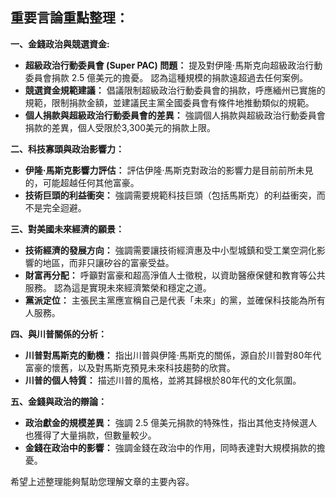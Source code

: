 ## 重要言論重點整理：

**一、金錢政治與競選資金:**

*   **超級政治行動委員會 (Super PAC) 問題：** 提及對伊隆·馬斯克向超級政治行動委員會捐款 2.5 億美元的擔憂。 認為這種規模的捐款遠超過去任何案例。
*   **競選資金規範建議：** 倡議限制超級政治行動委員會的捐款，呼應緬州已實施的規範，限制捐款金額，並建議民主黨全國委員會有條件地推動類似的規範。
*   **個人捐款與超級政治行動委員會的差異：** 強調個人捐款與超級政治行動委員會捐款的差異，個人受限於3,300美元的捐款上限。

**二、科技寡頭與政治影響力：**

*   **伊隆·馬斯克影響力評估：** 評估伊隆·馬斯克對政治的影響力是目前前所未見的，可能超越任何其他富豪。
*   **技術巨頭的利益衝突：** 強調需要規範科技巨頭（包括馬斯克）的利益衝突，而不是完全迴避。

**三、對美國未來經濟的願景：**

*   **技術經濟的發展方向：** 強調需要讓技術經濟惠及中小型城鎮和受工業空洞化影響的地區，而非只讓矽谷的富豪受益。
*   **財富再分配：**  呼籲對富豪和超高淨值人士徵稅，以資助醫療保健和教育等公共服務。 認為這是實現未來經濟繁榮和穩定之道。
*   **黨派定位：**  主張民主黨應宣稱自己是代表「未來」的黨，並確保科技能為所有人服務。

**四、與川普關係的分析：**

*   **川普對馬斯克的動機：** 指出川普與伊隆·馬斯克的關係，源自於川普對80年代富豪的懷舊，以及對馬斯克預見未來科技趨勢的欣賞。
*   **川普的個人特質：** 描述川普的風格，並將其歸根於80年代的文化氛圍。

**五、金錢與政治的辯論：**

*   **政治獻金的規模差異：** 強調 2.5 億美元捐款的特殊性，指出其他支持候選人也獲得了大量捐款，但數量較少。
*   **金錢在政治中的影響：** 強調金錢在政治中的作用，同時表達對大規模捐款的擔憂。

希望上述整理能夠幫助您理解文章的主要內容。